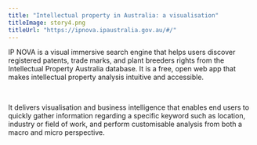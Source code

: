 ```yaml
---
title: "Intellectual property in Australia: a visualisation"
titleImage: story4.png
titleUrl: "https://ipnova.ipaustralia.gov.au/#/"
---
```


IP NOVA is a visual immersive search engine that helps users discover registered patents, trade marks, and plant breeders rights from the Intellectual Property Australia database. It is a free, open web app that makes intellectual property analysis intuitive and accessible.

<br/>

It delivers visualisation and business intelligence that enables end users to quickly gather information regarding a specific keyword such as location, industry or field of work, and perform customisable analysis from both a macro and micro perspective.

